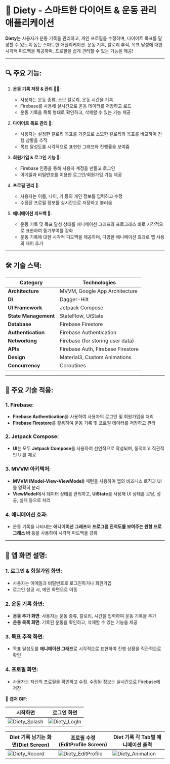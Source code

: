 # 🍏 **Diety** - 스마트한 다이어트 & 운동 관리 애플리케이션

**Diety**는 사용자가 운동 기록을 관리하고, 개인 프로필을 수정하며, 다이어트 목표를 달성할 수 있도록 돕는 스마트한 애플리케이션.
운동 기록, 칼로리 추적, 목표 달성에 대한 시각적 피드백을 제공하며, 프로필을 쉽게 관리할 수 있는 기능을 제공!

---

## 🔍 **주요 기능**:
1. **운동 기록 저장 & 관리 🏋️‍♀️**:
   - 사용자는 운동 종류, 소모 칼로리, 운동 시간을 기록
   - Firebase를 사용해 실시간으로 운동 데이터를 저장하고 로드
   - 운동 기록을 목록 형태로 확인하고, 삭제할 수 있는 기능 제공

2. **다이어트 목표 관리 🥗**:
   - 사용자는 설정한 칼로리 목표를 기준으로 소모한 칼로리와 목표를 비교하며 진행 상황을 추적
   - 목표 달성도를 시각적으로 표현한 그래프와 진행률을 보여줌

3. **회원가입 & 로그인 기능 🔑**:
   - Firebase 인증을 통해 사용자 계정을 만들고 로그인
   - 이메일과 비밀번호를 이용한 로그인/회원가입 기능 제공

4. **프로필 관리 👤**:
   - 사용자는 이름, 나이, 키 등의 개인 정보를 입력하고 수정
   - 수정된 프로필 정보를 실시간으로 저장하고 불러옴

5. **애니메이션 피드백 🎥**:
   - 운동 기록 및 목표 달성 상태를 애니메이션 그래프와 프로그래스 바로 시각적으로 표현하여 동기부여를 강화
   - 운동 기록에 대한 시각적 피드백을 제공하며, 다양한 애니메이션 효과로 앱 사용의 재미 추가
     
---

## 🛠 **기술 스택**:

| Category           | Technologies                                          |
|--------------------|-------------------------------------------------------|
| **Architecture**    | MVVM, Google App Architecture                        |
| **DI**              | Dagger-Hilt                                          |
| **UI Framework**    | Jetpack Compose                                      |
| **State Management**| StateFlow, UiState                                   |
| **Database**        | Firebase Firestore                                   |
| **Authentication**  | Firebase Authentication                              |
| **Networking**      | Firebase (for storing user data)                     |
| **APIs**            | Firebase Auth, Firebase Firestore                    |
| **Design**          | Material3, Custom Animations                         |
| **Concurrency**     | Coroutines                                           |

---

## 🚀 **주요 기술 적용**:
### **1. Firebase**:
- **Firebase Authentication**을 사용하여 사용자의 로그인 및 회원가입을 처리
- **Firebase Firestore**를 활용하여 운동 기록 및 프로필 데이터를 저장하고 관리
  
### **2. Jetpack Compose**:
- **UI**는 모두 **Jetpack Compose**를 사용하여 선언적으로 작성되며, 동적이고 직관적인 UI를 제공

### **3. MVVM 아키텍처**:
- **MVVM (Model-View-ViewModel)** 패턴을 사용하여 앱의 비즈니스 로직과 UI를 명확히 분리
- **ViewModel**에서 데이터 상태를 관리하고, **UiState**를 사용해 UI 상태를 로딩, 성공, 실패 등으로 처리

### **4. 애니메이션 효과**:
- 운동 기록을 나타내는 **애니메이션 그래프**와 **프로그램 진척도를 보여주는 원형 프로그래스 바** 등을 사용하여 시각적 피드백을 강화

---

## 📱 **앱 화면 설명**:
### **1. 로그인 & 회원가입 화면**:
- 사용자는 이메일과 비밀번호로 로그인하거나 회원가입
- 로그인 성공 시, 메인 화면으로 이동

### **2. 운동 기록 화면**:
- **운동 추가 화면**: 사용자는 운동 종류, 칼로리, 시간을 입력하여 운동 기록을 추가
- **운동 목록 화면**: 기록된 운동을 확인하고, 삭제할 수 있는 기능을 제공

### **3. 목표 추적 화면**:
- 목표 달성도를 **애니메이션 그래프**로 시각적으로 표현하여 진행 상황을 직관적으로 확인

### **4. 프로필 화면**:
- 사용자는 자신의 프로필을 확인하고 수정. 수정된 정보는 실시간으로 Firebase에 저장

📌 **캡처 GIF**:  

| **시작화면** | **로그인 화면** |
|----------------------------------|----------------------------------|
| ![Diety_Splash](https://github.com/user-attachments/assets/5d3fee8a-e9b1-4889-99ea-2ca4cda9156a) | ![Diety_LogIn](https://github.com/user-attachments/assets/5382fdfb-dcda-4599-851e-eba7e9cc610a) |

| **Diet 기록 남기는 화면(Diet Screen)** | **프로필 수정(EditProfile Screen)** | **Diet 기록 각 Tab별 애니메이션 출력** |
|----------------------------------|----------------------------------|----------------------------------|
| ![Diety_Record](https://github.com/user-attachments/assets/5c5a6de2-854b-4579-93b0-8887bcede93a)| ![Diety_EditProfile](https://github.com/user-attachments/assets/1c0abe05-2be8-42ba-a487-e2dc3e254a0d) | ![Diety_Animation](https://github.com/user-attachments/assets/daf75574-e45c-401e-907b-33cde08ffdf9)|
